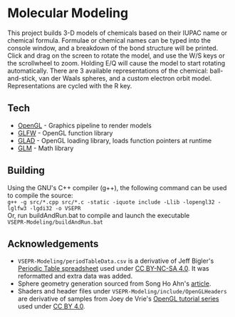 # Molecular Modeling

This project builds 3-D models of chemicals based on their IUPAC name or chemical formula.
Formulae or chemical names can be typed into the console window, and a breakdown of the bond structure will be printed. 
Click and drag on the screen to rotate the model, and use the W/S keys or the scrollwheel to zoom. Holding E/Q will cause the model to start rotating automatically.
There are 3 available representations of the chemical: ball-and-stick, van der Waals spheres, and a custom electron orbit model. Representations are cycled with the R key.

## Tech
- [OpenGL](https://www.opengl.org/) - Graphics pipeline to render models
- [GLFW](https://www.glfw.org/) - OpenGL function library
- [GLAD](https://github.com/Dav1dde/glad) - OpenGL loading library, loads function pointers at runtime
- [GLM](https://glm.g-truc.net/0.9.8/index.html) - Math library

## Building
Using the GNU's C++ compiler (g++), the following command can be used to compile the source:  
```g++ -g src/*.cpp src/*.c -static -iquote include -Llib -lopengl32 -lglfw3 -lgdi32 -o VSEPR```  
Or, run buildAndRun.bat to compile and launch the executable  
```VSEPR-Modeling/buildAndRun.bat```

## Acknowledgements
- `VSEPR-Modeling/periodTableData.csv` is a derivative of Jeff Bigler's [Periodic Table spreadsheet](http://www.mrbigler.com/documents/Periodic-Table.xls) used under [CC BY-NC-SA 4.0](https://creativecommons.org/licenses/by-nc-sa/4.0/). It was reformatted and extra data was added.
- Sphere geometry generation sourced from Song Ho Ahn's [article](http://www.songho.ca/opengl/gl_sphere.html).
- Shaders and header files under `VSEPR-Modeling/include/OpenGLHeaders` are derivative of samples from Joey de Vrie's [OpenGL tutorial series](https://learnopengl.com/Introduction) used under [CC BY 4.0](https://creativecommons.org/licenses/by/4.0/).
